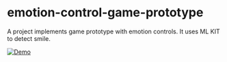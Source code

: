 # emotion-control-game-prototype

A project implements game prototype with emotion controls. It uses ML KIT to detect smile.

[![Demo](https://img.youtube.com/vi/4eW7JAhXRP8/0.jpg)](https://youtu.be/4eW7JAhXRP8)
